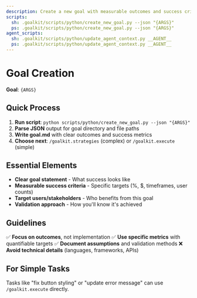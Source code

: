 ```yaml
---
description: Create a new goal with measurable outcomes and success criteria.
scripts:
  sh: .goalkit/scripts/python/create_new_goal.py --json "{ARGS}"
  ps: .goalkit/scripts/python/create_new_goal.py --json "{ARGS}"
agent_scripts:
  sh: .goalkit/scripts/python/update_agent_context.py __AGENT__
  ps: .goalkit/scripts/python/update_agent_context.py __AGENT__
---
```


# Goal Creation

**Goal**: `{ARGS}`

## Quick Process

1. **Run script**: `python scripts/python/create_new_goal.py --json "{ARGS}"`
2. **Parse JSON** output for goal directory and file paths
3. **Write goal.md** with clear outcomes and success metrics
4. **Choose next**: `/goalkit.strategies` (complex) or `/goalkit.execute` (simple)

## Essential Elements

- **Clear goal statement** - What success looks like
- **Measurable success criteria** - Specific targets (%, $, timeframes, user counts)
- **Target users/stakeholders** - Who benefits from this goal
- **Validation approach** - How you'll know it's achieved

## Guidelines

✅ **Focus on outcomes**, not implementation
✅ **Use specific metrics** with quantifiable targets
✅ **Document assumptions** and validation methods
❌ **Avoid technical details** (languages, frameworks, APIs)

## For Simple Tasks

Tasks like "fix button styling" or "update error message" can use `/goalkit.execute` directly.
